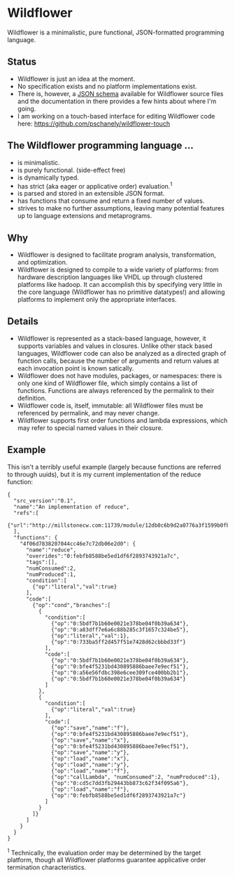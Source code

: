 # Wildflower
Wildflower is a minimalistic, pure functional, JSON-formatted programming language.

## Status
 * Wildflower is just an idea at the moment.
 * No specification exists and no platform implementations exist.
 * There is, however, a [JSON schema](module.schema.json) available for Wildflower source files and the documentation in there provides a few hints about where I'm going.
 * I am working on a touch-based interface for editing Wildflower code here: https://github.com/pschanely/wildflower-touch

## The Wildflower programming language ...
 * is minimalistic.
 * is purely functional. (side-effect free)
 * is dynamically typed.
 * has strict (aka eager or applicative order) evaluation.<sup>1</sup>
 * is parsed and stored in an extensible JSON format.
 * has functions that consume and return a fixed number of values.
 * strives to make no further assumptions, leaving many potential features up to language extensions and metaprograms.

## Why
 * Wildflower is designed to facilitate program analysis, transformation, and optimization.
 * Wildflower is designed to compile to a wide variety of platforms: from hardware description languages like VHDL up through clustered platforms like hadoop.  It can accomplish this by specifying very little in the core language (Wildflower has no primitive datatypes!) and allowing platforms to implement only the appropriate interfaces.

## Details
 * Wildflower is represented as a stack-based language, however, it supports variables and values in closures.  Unlike other stack based languages, Wildflower code can also be analyzed as a directed graph of function calls, because the number of arguments and return values at each invocation point is known satically.
 * Wildflower does not have modules, packages, or namespaces: there is only one kind of Wildflower file, which simply contains a list of functions.  Functions are always referenced by the permalink to their definition.
 * Wildflower code is, itself, immutable: all Wildflower files must be referenced by permalink, and may never change.
 * Wildflower supports first order functions and lambda expressions, which may refer to special named values in their closure.

## Example 
This isn't a terribly useful example (largely because functions are referred to through uuids), but it is my current implementation of the reduce function:
```
{
  "src_version":"0.1",
  "name":"An implementation of reduce",
  "refs":[
    {"url":"http://millstonecw.com:11739/module/12db0c6b9d2a0776a3f1599b0fb40fff"}
  ],
  "functions": {
    "4f06d7838207044cc46e7c72db06e2d0": {
      "name":"reduce",
      "overrides":"0:febfb8588be5ed1df6f2893743921a7c",
      "tags":[],
      "numConsumed":2,
      "numProduced":1,
      "condition":[
        {"op":"literal","val":true}
      ],
      "code":[
        {"op":"cond","branches":[
          {
            "condition":[
              {"op":"0:5bdf7b1b60e0021e378be04f0b39a634"},
              {"op":"0:a83dff7e6a6c88b285c3f1657c324be5"},
              {"op":"literal","val":1},
              {"op":"0:733ba5ff2d457f51e7428d62cbbbd33f"}
            ],
            "code":[
              {"op":"0:5bdf7b1b60e0021e378be04f0b39a634"},
              {"op":"0:bfe4f5231bd430895886baee7e9ecf51"},
              {"op":"0:a56e56fdbc398e6cee309fce400bb2b1"},
              {"op":"0:5bdf7b1b60e0021e378be04f0b39a634"}
            ]
          },
          {
            "condition":[
              {"op":"literal","val":true}
            ],
            "code":[
              {"op":"save","name":"f"},
              {"op":"0:bfe4f5231bd430895886baee7e9ecf51"},
              {"op":"save","name":"x"},
              {"op":"0:bfe4f5231bd430895886baee7e9ecf51"},
              {"op":"save","name":"y"},
              {"op":"load","name":"x"},
              {"op":"load","name":"y"},
              {"op":"load","name":"f"},
              {"op":"callLambda", "numConsumed":2, "numProduced":1},
              {"op":"0:cd5c7dd3fb29443bb873c62f34f095a6"},
              {"op":"load","name":"f"},
              {"op":"0:febfb8588be5ed1df6f2893743921a7c"}
            ]
          }
        ]}
      ]
    }
  }
}
```


<sup>1</sup>  Technically, the evaluation order may be determined by the target platform, though all Wildflower platforms guarantee applicative order termination characteristics.

